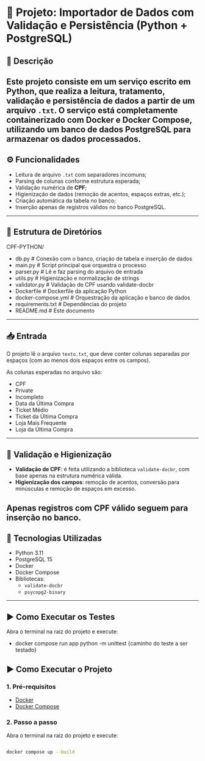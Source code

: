 # 🧾 Projeto: Importador de Dados com Validação e Persistência (Python + PostgreSQL)
## 📌 Descrição
Este projeto consiste em um serviço escrito em **Python**, que realiza a leitura, tratamento, validação e persistência de dados a partir de um arquivo `.txt`.
O serviço está completamente containerizado com **Docker e Docker Compose**, utilizando um banco de dados **PostgreSQL** para armazenar os dados processados.
---
## ⚙️ Funcionalidades
- Leitura de arquivo `.txt` com separadores incomuns;
- Parsing de colunas conforme estrutura esperada;
- Validação numérica de **CPF**;
- Higienização de dados (remoção de acentos, espaços extras, etc.);
- Criação automática da tabela no banco;
- Inserção apenas de registros válidos no banco PostgreSQL.
---
## 🧱 Estrutura de Diretórios

CPF-PYTHON/
- db.py # Conexão com o banco, criação de tabela e inserção de dados
- main.py # Script principal que orquestra o processo
- parser.py # Lê e faz parsing do arquivo de entrada
- utils.py # Higienização e normalização de strings
- validator.py # Validação de CPF usando validate-docbr
- Dockerfile # Dockerfile da aplicação Python
- docker-compose.yml # Orquestração da aplicação e banco de dados
- requirements.txt # Dependências do projeto
- README.md # Este documento
---

## 📥 Entrada
O projeto lê o arquivo `texto.txt`, que deve conter colunas separadas por espaços (com ao menos dois espaços entre os campos).

As colunas esperadas no arquivo são:

- CPF  
- Private  
- Incompleto  
- Data da Última Compra  
- Ticket Médio  
- Ticket da Última Compra  
- Loja Mais Frequente  
- Loja da Última Compra

---

## 🧪 Validação e Higienização
- **Validação de CPF**: é feita utilizando a biblioteca `validate-docbr`, com base apenas na estrutura numérica válida.
- **Higienização dos campos**: remoção de acentos, conversão para minúsculas e remoção de espaços em excesso.

Apenas registros com CPF válido seguem para inserção no banco.
---

## 🧰 Tecnologias Utilizadas
- Python 3.11
- PostgreSQL 15
- Docker
- Docker Compose
- Bibliotecas:
  - `validate-docbr`
  - `psycopg2-binary`

---

## ▶️ Como Executar os Testes

Abra o terminal na raiz do projeto e execute:

- docker compose run app python -m unittest {caminho do teste a ser testado}

## ▶️ Como Executar o Projeto

### 1. Pré-requisitos

- [Docker](https://www.docker.com/)
- [Docker Compose](https://docs.docker.com/compose/install/)

### 2. Passo a passo

Abra o terminal na raiz do projeto e execute:

```bash

docker compose up --build
